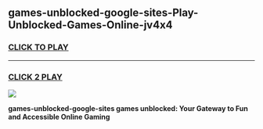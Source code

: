 
## games-unblocked-google-sites-Play-Unblocked-Games-Online-jv4x4
<h3>
<a href="https://premium76.site?title=games-unblocked-google-sites&ref=25A">CLICK TO PLAY</a></h3>
<hr>

<h3>
<a href="https://premium76.site?title=games-unblocked-google-sites&ref=25A">CLICK 2 PLAY</a>
  
</h3>

<a href="https://premium76.site?title=games-unblocked-google-sites&ref=25A"><img src="https://clearcache.store/games.png"></a>


**games-unblocked-google-sites games unblocked: Your Gateway to Fun and Accessible Online Gaming**
